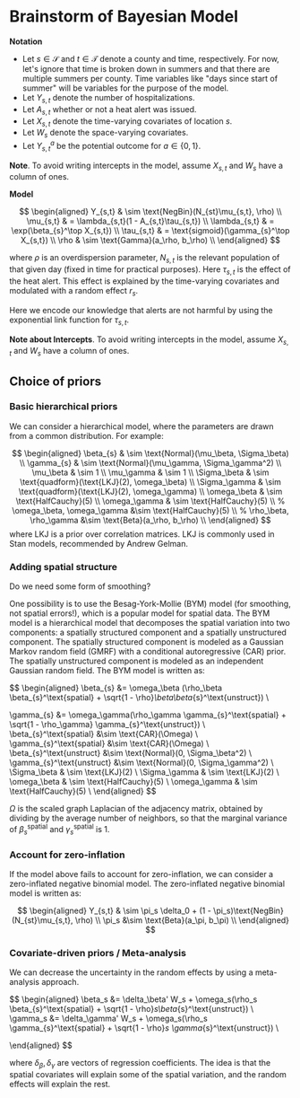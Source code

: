 # Brainstorm of Bayesian Model

**Notation**

* Let $s\in\mathcal{S}$ and $t\in\mathcal{T}$ denote a county and time, respectively. For now, let's ignore that time is broken down in summers and that there are multiple summers per county. Time variables like "days since start of summer" will be variables for the purpose of the model.
* Let $Y_{s,t}$ denote the number of hospitalizations.
* Let $A_{s,t}$ whether or not a heat alert was issued.
* Let $X_ {s,t}$ denote the time-varying covariates of location $s$.
* Let $W_{s}$ denote the space-varying covariates. 
* Let $Y_{s,t}^a$ be the potential outcome for $a\in \{0,1\}$.

**Note**. To avoid writing intercepts in the model, assume $X_{s,t}$ and $W_s$ have a column of ones.

<!-- **Design goals**

* No spatial confounding at the local level. We will learn a conditional effect $\tau_{s,t}$ with the restriction that $\tau_{s,t} \geq 0$.
* Local dependence on $(s,t)$ modulated by previous alerts, previous hospitalizations, heat index, air pollution, weather patterns.
* A hiercachical model explaining $\tau_{s,t}$ as a function of the covariates. 
* This is the "meta-analysis" approach, and it's meant to solve the spatial confounding approach.
* The model should account for potential zero-inflation. -->


**Model**


$$
\begin{aligned}
Y_{s,t} & \sim \text{NegBin}(N_{st}\mu_{s,t}, \rho) \\
\mu_{s,t} & = \lambda_{s,t}(1 - A_{s,t}\tau_{s,t}) \\
\lambda_{s,t} & = \exp(\beta_{s}^\top X_{s,t}) \\
\tau_{s,t} & = \text{sigmoid}(\gamma_{s}^\top X_{s,t}) \\
\rho & \sim \text{Gamma}(a_\rho, b_\rho) \\
\end{aligned} 
$$

where $\rho$ is an overdispersion parameter, $N_{s,t}$ is the relevant population of that given day (fixed in time for practical purposes). Here $\tau_{s,t}$ is the effect of the heat alert. This effect is explained 
by the time-varying covariates and modulated with a random effect $r_s$.

Here we encode our knowledge that alerts are not harmful by using the exponential link function for $\tau_{s,t}$.

**Note about Intercepts**. To avoid writing intercepts in the model, assume $X_{s,t}$ and $W_s$ have a column of ones.

## Choice of priors

### Basic hierarchical priors

We can consider a hierarchical model, where the parameters are drawn from a common distribution. For example:

$$
\begin{aligned}
\beta_{s} & \sim \text{Normal}(\mu_\beta, \Sigma_\beta) \\
\gamma_{s} & \sim \text{Normal}(\mu_\gamma, \Sigma_\gamma^2) \\
\mu_\beta & \sim 1 \\
\mu_\gamma & \sim 1 \\
\Sigma_\beta & \sim \text{quadform}(\text{LKJ}(2), \omega_\beta) \\
\Sigma_\gamma & \sim \text{quadform}(\text{LKJ}(2), \omega_\gamma) \\
\omega_\beta & \sim \text{HalfCauchy}(5) \\
\omega_\gamma & \sim \text{HalfCauchy}(5) \\
% \omega_\beta, \omega_\gamma &\sim \text{HalfCauchy}(5) \\
% \rho_\beta,  \rho_\gamma &\sim \text{Beta}(a_\rho, b_\rho)  \\
\end{aligned}
$$
where LKJ is a prior over correlation matrices. LKJ is commonly used in Stan models, recommended by Andrew Gelman. 

### Adding spatial structure

Do we need some form of smoothing?

One possibility is to use the Besag-York-Mollie (BYM) model (for smoothing, not spatial errors!), which is a popular model for spatial data. The BYM model is a hierarchical model that decomposes the spatial variation into two components: a spatially structured component and a spatially unstructured component. The spatially structured component is modeled as a Gaussian Markov random field (GMRF) with a conditional autoregressive (CAR) prior. The spatially unstructured component is modeled as an independent Gaussian random field. The BYM model is written as:

$$
\begin{aligned}
\beta_{s} &= \omega_\beta (\rho_\beta \beta_{s}^\text{spatial} + \sqrt{1 - \rho}_\beta\beta_{s}^\text{unstruct}) \\

\gamma_{s} &= \omega_\gamma(\rho_\gamma \gamma_{s}^\text{spatial} + \sqrt{1 - \rho_\gamma} \gamma_{s}^\text{unstruct}) \\
\beta_{s}^\text{spatial} &\sim \text{CAR}(\Omega) \\
\gamma_{s}^\text{spatial} &\sim \text{CAR}(\Omega) \\
\beta_{s}^\text{unstruct} &\sim \text{Normal}(0, \Sigma_\beta^2) \\
\gamma_{s}^\text{unstruct} &\sim \text{Normal}(0, \Sigma_\gamma^2) \\
\Sigma_\beta & \sim \text{LKJ}(2) \\
\Sigma_\gamma & \sim \text{LKJ}(2) \\
\omega_\beta & \sim \text{HalfCauchy}(5) \\
\omega_\gamma & \sim \text{HalfCauchy}(5) \\
\end{aligned}
$$
  
$\Omega$ is the scaled graph Laplacian of the adjacency matrix, obtained by dividing by the average number of neighbors, so that the marginal variance of $\beta_s^\text{spatial}$ and $\gamma_s^\text{spatial}$ is 1.


### Account for zero-inflation

If the model above fails to account for zero-inflation, we can consider a zero-inflated negative binomial model. The zero-inflated negative binomial model is written as:

$$
\begin{aligned}
Y_{s,t} & \sim \pi_s \delta_0 + (1 - \pi_s)\text{NegBin}(N_{st}\mu_{s,t}, \rho)  \\
\pi_s &\sim \text{Beta}(a_\pi, b_\pi) \\
\end{aligned}
$$




### Covariate-driven priors / Meta-analysis

We can decrease the uncertainty in the random effects by using a meta-analysis approach. 

$$
\begin{aligned}
\beta_s &= \delta_\beta' W_s + \omega_s(\rho_s \beta_{s}^\text{spatial} + \sqrt{1 - \rho}_s\beta_{s}^\text{unstruct}) \\
\gamma_s &= \delta_\gamma' W_s + \omega_s(\rho_s \gamma_{s}^\text{spatial} + \sqrt{1 - \rho}_s \gamma_{s}^\text{unstruct}) \\

\end{aligned}
$$

where $\delta_\beta, \delta_\gamma$ are vectors of regression coefficients. The idea is that the spatial covariates will explain some of the spatial variation, and the random effects will explain the rest. 
